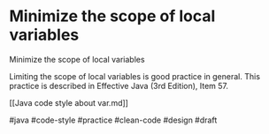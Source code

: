 # Minimize the scope of local variables

Minimize the scope of local variables

Limiting the scope of local variables is good practice in general. This practice is described in Effective Java (3rd Edition), Item 57.

[[Java code style about var.md]]

#java #code-style #practice #clean-code #design
#draft